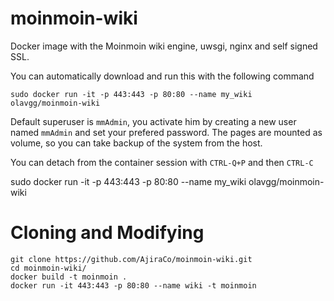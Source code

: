 moinmoin-wiki
=============

Docker image with the Moinmoin wiki engine, uwsgi, nginx and self signed SSL.

You can automatically download and run this with the following command
    
    sudo docker run -it -p 443:443 -p 80:80 --name my_wiki olavgg/moinmoin-wiki
    
Default superuser is `mmAdmin`, you activate him by creating a new user named `mmAdmin` and set your prefered password.
The pages are mounted as volume, so you can take backup of the system from the host.

You can detach from the container session with `CTRL-Q+P` and then `CTRL-C`

sudo docker run -it -p 443:443 -p 80:80 --name my_wiki olavgg/moinmoin-wiki

Cloning and Modifying
======================

    git clone https://github.com/AjiraCo/moinmoin-wiki.git
    cd moinmoin-wiki/    
    docker build -t moinmoin .
    docker run -it 443:443 -p 80:80 --name wiki -t moinmoin
              
